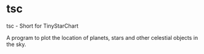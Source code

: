 tsc
=============

tsc - Short for TinyStarChart

A program to plot the location of planets, stars and other celestial objects in the sky.
